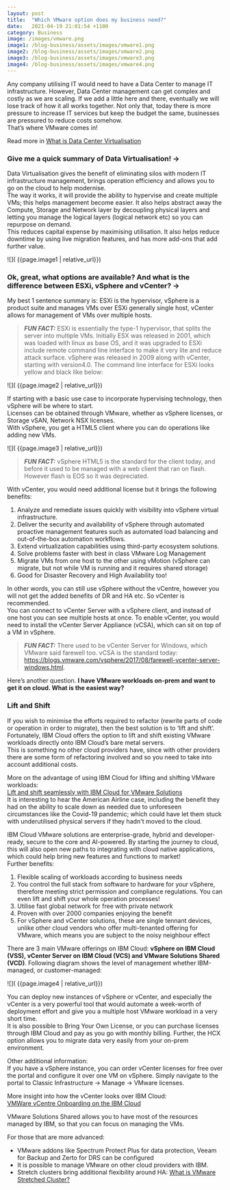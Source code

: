 ```yaml
---
layout: post
title:  "Which VMware option does my business need?"
date:   2021-04-19 21:01:54 +1100
category: Business
image: /images/vmware.png
image1: /blog-business/assets/images/vmware1.png
image2: /blog-business/assets/images/vmware2.png
image3: /blog-business/assets/images/vmware3.png
image4: /blog-business/assets/images/vmware4.png
---
```


Any company utilising IT would need to have a Data Center to manage IT infrastructure.
However, Data Center management can get complex and costly as we are scaling. If we add a little here and there, eventually we will lose track of how it all works together.
Not only that, today there is more pressure to increase IT services but keep the budget the same, businesses are pressured to reduce costs somehow.  
That’s where VMware comes in!

Read more in [What is Data Center Virtualisation](https://www.vmware.com/products/datacenter-virtualization.html)

### Give me a quick summary of Data Virtualisation! -> ###  
Data Virtualisation gives the benefit of eliminating silos with modern IT infrastructure management, brings operation efficiency and allows you to go on the cloud to help modernise.  
The way it works, it will provide the ability to hypervise and create multiple VMs; this helps management become easier. It also helps abstract away the Compute, Storage and Network layer by decoupling physical layers and letting you manage the logical layers (logical network etc) so you can repurpose on demand.  
This reduces capital expense by maximising utilisation. It also helps reduce downtime by using live migration features, and has more add-ons that add further value.

![]( {{page.image1 | relative_url}})

### Ok, great, what options are available? And what is the difference between ESXi, vSphere and vCenter? -> ###  
My best 1 sentence summary is: ESXi is the hypervisor, vSphere is a product suite and manages VMs over ESXi generally single host, vCenter allows for management of VMs over multiple hosts.

> **_FUN FACT:_**  ESXi is essentially the type-1 hypervisor, that splits the server into multiple VMs. Initially ESX was released in 2001, which was loaded with linux as base OS, and it was upgraded to ESXi include remote command line interface to make it very lite and reduce attack surface. vSphere was released in 2009 along with vCenter, starting with version4.0. The command line interface for ESXi looks yellow and black like below:

![]( {{page.image2 | relative_url}})

If starting with a basic use case to incorporate hypervising technology, then vSphere will be where to start.  
Licenses can be obtained through VMware, whether as vSphere licenses, or Storage vSAN, Network NSX licenses.  
With vSphere, you get a HTML5 client where you can do operations like adding new VMs.

![]( {{page.image3 | relative_url}})

> **_FUN FACT:_**  vSphere HTML5 is the standard for the client today, and before it used to be managed with a web client that ran on flash. However flash is EOS so it was depreciated.

With vCenter, you would need additional license but it brings the following benefits:  
1. Analyze and remediate issues quickly with visibility into vSphere virtual infrastructure.  
2. Deliver the security and availability of vSphere through automated proactive management features such as automated load balancing and out-of-the-box automation workflows.  
3. Extend virtualization capabilities using third-party ecosystem solutions.  
4. Solve problems faster with best in class VMware Log Management  
5. Migrate VMs from one host to the other using vMotion (vSphere can migrate, but not while VM is running and it requires shared storage)  
6. Good for Disaster Recovery and High Availability too!

In other words, you can still use vSphere without the vCentre, however you will not get the added benefits of DR and HA etc. So vCenter is recommended.  
You can connect to vCenter Server with a vSphere client, and instead of one host you can see multiple hosts at once. To enable vCenter, you would need to install the vCenter Server Appliance (vCSA), which can sit on top of a VM in vSphere.  

> **_FUN FACT:_**  There used to be vCenter Server for Windows, which VMware said farewell too. vCSA is the standard today: https://blogs.vmware.com/vsphere/2017/08/farewell-vcenter-server-windows.html.
  
  
  
Here’s another question. **I have VMware workloads on-prem and want to get it on cloud. What is the easiest way?**

### Lift and Shift ###
If you wish to minimise the efforts required to refactor (rewrite parts of code or operation in order to migrate), then the best solution is to ‘lift and shift’. Fortunately, IBM Cloud offers the option to lift and shift existing VMware workloads directly onto IBM Cloud’s bare metal servers.  
This is something no other cloud providers have, since with other providers there are some form of refactoring involved and so you need to take into account additional costs.

More on the advantage of using IBM Cloud for lifting and shifting VMware workloads:  
[Lift and shift seamlessly with IBM Cloud for VMware Solutions](https://imaginenext.ingrammicro.com/b2b-tech-talk/lift-and-shift-seamlessly-with-ibm-cloud-for-vmware-solutions)  
It is interesting to hear the American Airline case, including the benefit they had on the ability to scale down as needed due to unforeseen circumstances like the Covid-19 pandemic; which could have let them stuck with underutilised physical servers if they hadn't moved to the cloud.

IBM Cloud VMware solutions are enterprise-grade, hybrid and developer-ready, secure to the core and AI-powered. By starting the journey to cloud, this will also open new paths to integrating with cloud native applications, which could help bring new features and functions to market!  
Further benefits:  
1. Flexible scaling of workloads according to business needs  
2. You control the full stack from software to hardware for your vSphere, therefore meeting strict permission and compliance regulations. You can even lift and shift your whole operation processes!  
3. Utilise fast global network for free with private network  
4. Proven with over 2000 companies enjoying the benefit  
5. For vSphere and vCenter solutions, these are single tennant devices, unlike other cloud vendors who offer multi-tenanted offering for VMware, which means you are subject to the noisy neighbour effect

There are 3 main VMware offerings on IBM Cloud: **vSphere on IBM Cloud (VSS), vCenter Server on IBM Cloud (VCS) and VMware Solutions Shared (VCD)**. Following diagram shows the level of management whether IBM-managed, or customer-managed:

![]( {{page.image4 | relative_url}})

You can deploy new instances of vSphere or vCenter, and especially the vCenter is a very powerful tool that would automate a week-worth of deployment effort and give you a multiple host VMware workload in a very short time.  
It is also possible to Bring Your Own License, or you can purchase licenses through IBM Cloud and pay as you go with monthly billing. Further, the HCX option allows you to migrate data very easily from your on-prem environment.

Other additional information:  
If you have a vSphere instance, you can order vCenter licenses for free over the portal and configure it over one VM on vSphere. Simply navigate to the portal to Classic Infrastructure -> Manage -> VMware licenses.

More insight into how the vCenter looks over IBM Cloud:  
[VMWare vCentre Onboarding on the IBM Cloud](https://www.youtube.com/watch?v=BbtQ1UWhxT4)

VMware Solutions Shared allows you to have most of the resources managed by IBM, so that you can focus on managing the VMs.

For those that are more advanced:  
* VMware addons like Spectrum Protect Plus for data protection, Veeam for Backup and Zerto for DRS can be configured  
* It is possible to manage VMware on other cloud providers with IBM.  
* Stretch clusters bring additional flexibility around HA: [What is VMware Stretched Cluster?](https://www.vladan.fr/what-is-vmware-stretched-cluster/)
